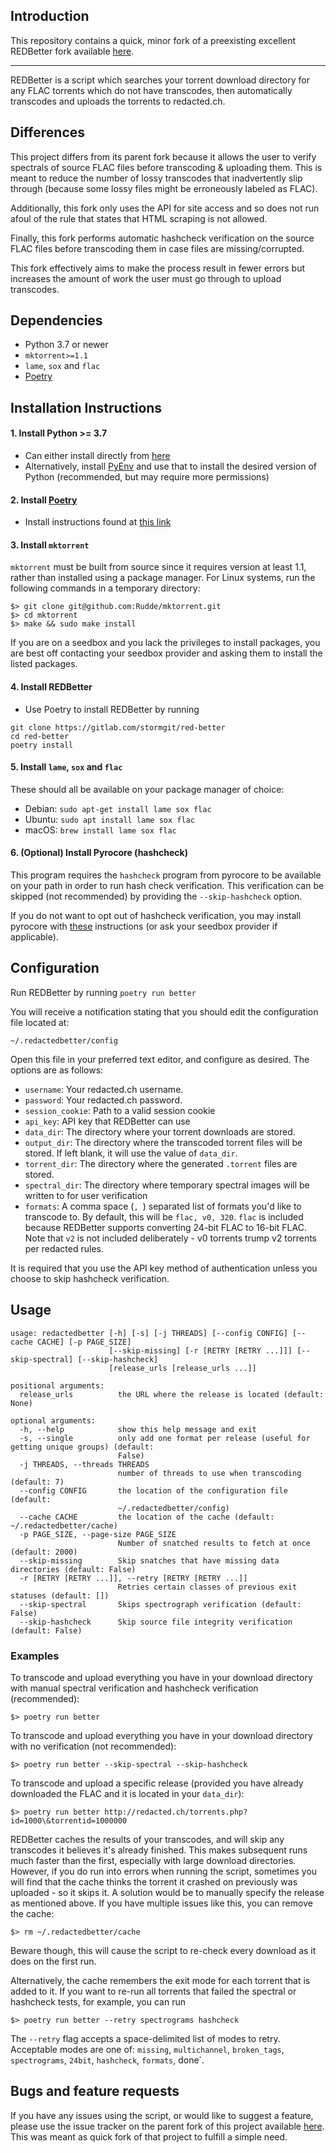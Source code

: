 ## Introduction

This repository contains a quick, minor fork of a preexisting excellent REDBetter fork available [here](https://github.com/MattRob1nson/REDBetter/).

---
REDBetter is a script which searches your torrent download directory for any FLAC torrents which do not have transcodes, then automatically transcodes and uploads the torrents to redacted.ch.

## Differences
This project differs from its parent fork because it allows the user to verify spectrals of source FLAC files before transcoding & uploading them. This is meant to reduce the number of lossy transcodes that inadvertently slip through (because some lossy files might be erroneously labeled as FLAC).

Additionally, this fork only uses the API for site access and so does not run afoul of the rule that states that HTML scraping is not allowed.

Finally, this fork performs automatic hashcheck verification on the source FLAC files before transcoding them in case files are missing/corrupted.

This fork effectively aims to make the process result in fewer errors but increases the amount of work the user must go through to upload transcodes.

## Dependencies

* Python 3.7 or newer
* `mktorrent>=1.1`
* `lame`, `sox` and `flac`
* [Poetry](https://python-poetry.org/)


## Installation Instructions

#### 1. Install Python >= 3.7
* Can either install directly from [here](https://www.python.org/downloads/)
* Alternatively, install [PyEnv](https://github.com/pyenv/pyenv) and use that to install the desired version of Python (recommended, but may require more permissions)

#### 2. Install [Poetry](https://python-poetry.org/)
* Install instructions found at [this link](https://python-poetry.org/docs/)

#### 3. Install `mktorrent`

`mktorrent` must be built from source since it requires version at least 1.1, rather than installed using a package manager. For Linux systems, run the following commands in a temporary directory:

~~~~
$> git clone git@github.com:Rudde/mktorrent.git
$> cd mktorrent
$> make && sudo make install
~~~~

If you are on a seedbox and you lack the privileges to install packages, you are best off contacting your seedbox provider and asking them to install the listed packages.

#### 4. Install REDBetter

* Use Poetry to install REDBetter by running
~~~~
git clone https://gitlab.com/stormgit/red-better
cd red-better
poetry install
~~~~


#### 5. Install `lame`, `sox` and `flac`

These should all be available on your package manager of choice:
  * Debian: `sudo apt-get install lame sox flac`
  * Ubuntu: `sudo apt install lame sox flac`
  * macOS: `brew install lame sox flac`


#### 6. (Optional) Install Pyrocore (hashcheck)

This program requires the `hashcheck` program from pyrocore to be available on your path in order to run hash check verification. This verification can be skipped (not recommended) by providing the `--skip-hashcheck` option.

If you do not want to opt out of hashcheck verification, you may install pyrocore with [these](https://pyrocore.readthedocs.io/en/latest/installation.html) instructions (or ask your seedbox provider if applicable).


## Configuration
Run REDBetter by running `poetry run better`

You will receive a notification stating that you should edit the configuration file located at:

    ~/.redactedbetter/config

Open this file in your preferred text editor, and configure as desired. The options are as follows:
* `username`: Your redacted.ch username.
* `password`: Your redacted.ch password.
* `session_cookie`: Path to a valid session cookie
* `api_key`: API key that REDBetter can use
* `data_dir`: The directory where your torrent downloads are stored.
* `output_dir`: The directory where the transcoded torrent files will be stored. If left blank, it will use the value of `data_dir`.
* `torrent_dir`: The directory where the generated `.torrent` files are stored.
* `spectral_dir`: The directory where temporary spectral images will be written to for user verification
* `formats`: A comma space (`, `) separated list of formats you'd like to transcode to. By default, this will be `flac, v0, 320`. `flac` is included because REDBetter supports converting 24-bit FLAC to 16-bit FLAC. Note that `v2` is not included deliberately - v0 torrents trump v2 torrents per redacted rules.

It is required that you use the API key method of authentication unless you choose to skip hashcheck verification.

## Usage
~~~~
usage: redactedbetter [-h] [-s] [-j THREADS] [--config CONFIG] [--cache CACHE] [-p PAGE_SIZE]
                      [--skip-missing] [-r [RETRY [RETRY ...]]] [--skip-spectral] [--skip-hashcheck]
                      [release_urls [release_urls ...]]

positional arguments:
  release_urls          the URL where the release is located (default: None)

optional arguments:
  -h, --help            show this help message and exit
  -s, --single          only add one format per release (useful for getting unique groups) (default:
                        False)
  -j THREADS, --threads THREADS
                        number of threads to use when transcoding (default: 7)
  --config CONFIG       the location of the configuration file (default:
                        ~/.redactedbetter/config)
  --cache CACHE         the location of the cache (default: ~/.redactedbetter/cache)
  -p PAGE_SIZE, --page-size PAGE_SIZE
                        Number of snatched results to fetch at once (default: 2000)
  --skip-missing        Skip snatches that have missing data directories (default: False)
  -r [RETRY [RETRY ...]], --retry [RETRY [RETRY ...]]
                        Retries certain classes of previous exit statuses (default: [])
  --skip-spectral       Skips spectrograph verification (default: False)
  --skip-hashcheck      Skip source file integrity verification (default: False)

~~~~

### Examples

To transcode and upload everything you have in your download directory with manual spectral verification and hashcheck verification (recommended):

    $> poetry run better
    
To transcode and upload everything you have in your download directory with no verification (not recommended):

    $> poetry run better --skip-spectral --skip-hashcheck

To transcode and upload a specific release (provided you have already downloaded the FLAC and it is located in your `data_dir`):

    $> poetry run better http://redacted.ch/torrents.php?id=1000\&torrentid=1000000

REDBetter caches the results of your transcodes, and will skip any transcodes it believes it's already finished. This makes subsequent runs much faster than the first, especially with large download directories. However, if you do run into errors when running the script, sometimes you will find that the cache thinks the torrent it crashed on previously was uploaded - so it skips it. A solution would be to manually specify the release as mentioned above. If you have multiple issues like this, you can remove the cache:

    $> rm ~/.redactedbetter/cache

Beware though, this will cause the script to re-check every download as it does on the first run.

Alternatively, the cache remembers the exit mode for each torrent that is added to it. If you want to re-run all torrents that failed the spectral or hashcheck tests, for example, you can run

    $> poetry run better --retry spectrograms hashcheck
    
The `--retry` flag accepts a space-delimited list of modes to retry. Acceptable modes are one of: `missing`, `multichannel`, `broken_tags`, `spectrograms`, `24bit`, `hashcheck`, `formats`, done`.

## Bugs and feature requests

If you have any issues using the script, or would like to suggest a feature, please use the issue tracker on the parent fork of this project available [here](https://github.com/MattRob1nson/REDBetter/). This was meant as quick fork of that project to fulfill a simple need.
